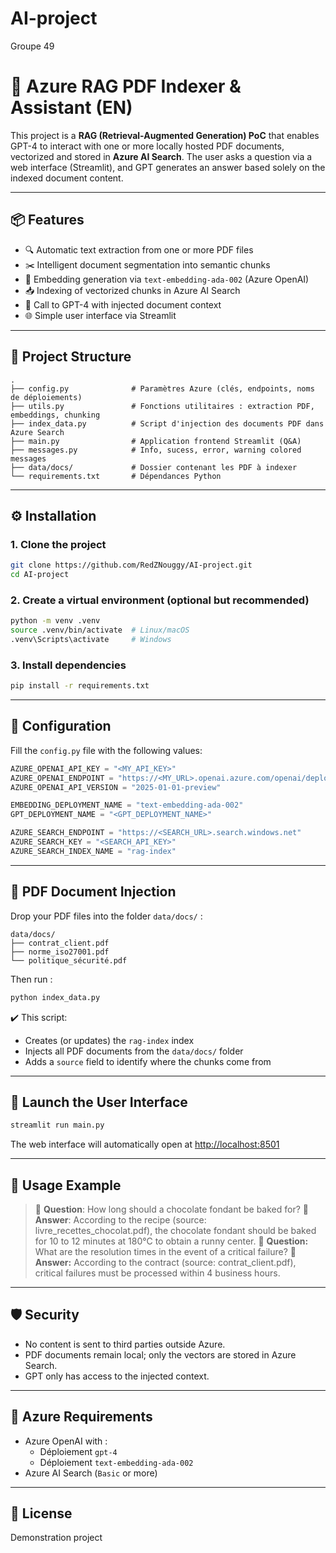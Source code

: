 # AI-project
Groupe 49
# 🧠 Azure RAG PDF Indexer & Assistant (EN)

This project is a **RAG (Retrieval-Augmented Generation) PoC** that enables GPT-4 to interact with one or more locally hosted PDF documents, vectorized and stored in **Azure AI Search**. The user asks a question via a web interface (Streamlit), and GPT generates an answer based solely on the indexed document content.

---

## 📦 Features

- 🔍 Automatic text extraction from one or more PDF files
- ✂️ Intelligent document segmentation into semantic chunks
- 🔢 Embedding generation via `text-embedding-ada-002` (Azure OpenAI)
- 📥 Indexing of vectorized chunks in Azure AI Search
- 💬 Call to GPT-4 with injected document context
- 🌐 Simple user interface via Streamlit

---

## 📁 Project Structure

```
.
├── config.py              # Paramètres Azure (clés, endpoints, noms de déploiements)
├── utils.py               # Fonctions utilitaires : extraction PDF, embeddings, chunking
├── index_data.py          # Script d'injection des documents PDF dans Azure Search
├── main.py                # Application frontend Streamlit (Q&A)
├── messages.py            # Info, sucess, error, warning colored messages
├── data/docs/             # Dossier contenant les PDF à indexer
└── requirements.txt       # Dépendances Python
```

---

## ⚙️ Installation

### 1. Clone the project

```bash
git clone https://github.com/RedZNouggy/AI-project.git
cd AI-project
```

### 2. Create a virtual environment (optional but recommended)

```bash
python -m venv .venv
source .venv/bin/activate  # Linux/macOS
.venv\Scripts\activate     # Windows
```

### 3. Install dependencies

```bash
pip install -r requirements.txt
```

---

## 🔐 Configuration

Fill the `config.py` file with the following values:

```python
AZURE_OPENAI_API_KEY = "<MY_API_KEY>"
AZURE_OPENAI_ENDPOINT = "https://<MY_URL>.openai.azure.com/openai/deployments/gpt-4/chat/completions?api-version=2025-01-01-preview"
AZURE_OPENAI_API_VERSION = "2025-01-01-preview"

EMBEDDING_DEPLOYMENT_NAME = "text-embedding-ada-002"
GPT_DEPLOYMENT_NAME = "<GPT_DEPLOYMENT_NAME>"

AZURE_SEARCH_ENDPOINT = "https://<SEARCH_URL>.search.windows.net"
AZURE_SEARCH_KEY = "<SEARCH_API_KEY>"
AZURE_SEARCH_INDEX_NAME = "rag-index"
```

---

## 📄 PDF Document Injection

Drop your PDF files into the folder `data/docs/` :

```
data/docs/
├── contrat_client.pdf
├── norme_iso27001.pdf
└── politique_sécurité.pdf
```

Then run :

```bash
python index_data.py
```

✔️ This script:
- Creates (or updates) the `rag-index` index
- Injects all PDF documents from the `data/docs/` folder
- Adds a `source` field to identify where the chunks come from

---

## 💬 Launch the User Interface

```bash
streamlit run main.py
```

The web interface will automatically open at [http://localhost:8501](http://localhost:8501)

---

## 🧠 Usage Example

> 💬 **Question**: How long should a chocolate fondant be baked for?
> 🤖 **Answer**: According to the recipe (source: livre_recettes_chocolat.pdf), the chocolate fondant should be baked for 10 to 12 minutes at 180°C to obtain a runny center.
> 💬 **Question:** What are the resolution times in the event of a critical failure?
> 🤖 **Answer:** According to the contract (source: contrat_client.pdf), critical failures must be processed within 4 business hours.

---

## 🛡️ Security

- No content is sent to third parties outside Azure.
- PDF documents remain local; only the vectors are stored in Azure Search.
- GPT only has access to the injected context.

---

## 📌 Azure Requirements

- Azure OpenAI with :
  - Déploiement `gpt-4`
  - Déploiement `text-embedding-ada-002`
- Azure AI Search (`Basic` or more)

---

## 📃 License

Demonstration project
